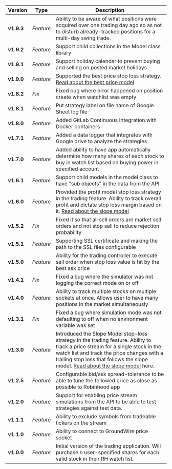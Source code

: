 | Version              | Type      | Description                                                                                               |
| -------------------- | --------- | --------------------------------------------------------------------------------------------------------- |
| **v1.9.3**           | *Feature* | Ability to be aware of what positions were acquired over one trading day ago so as not to disturb already-tracked positions for a multi-day swing trade. |
| **v1.9.2**           | *Feature* | Support child collections in the Model class library                                                      |
| **v1.9.1**           | *Feature* | Support holiday calendar to prevent buying and selling on posted market holidays                          |
| **v1.9.0**           | *Feature* | Supported the best price stop loss strategy. [Read about the best price model](./strategies/README.md)    |
| **v1.8.2**           | *Fix*     | Fixed bug where error happened on position create when watchlist was empty                                |
| **v1.8.1**           | *Feature* | Put strategy label on file name of Google Sheet log file                                                  |
| **v1.8.0**           | *Feature* | Added GitLab Continuous Integration with Docker containers                                                |
| **v1.7.1**           | *Feature* | Added a data logger that integrates with Google drive to analyze the strategies                           |
| **v1.7.0**           | *Feature* | Added ability to have app automatically determine how many shares of each stock to buy in watch list based on buying power in specified account |
| **v1.6.1**           | *Feature* | Support child models in the model class to have "sub objects" in the data from the API                    |
| **v1.6.0**           | *Feature* | Provided the profit model stop loss strategy in the trading feature.  Ability to track overall profit and dictate stop loss margin based on it. [Read about the slope model](./strategies/README.md) |
| **v1.5.2**           | *Fix*     | Fixed it so that all sell orders are market sell orders and not stop sell to reduce rejection probability |
| **v1.5.1**           | *Feature* | Supporting SSL certificate and making the path to the SSL files configurable                              |
| **v1.5.0**           | *Feature* | Ability for the trading controller to execute sell order when stop loss value is hit by the best ask price |
| **v1.4.1**           | *Fix*     | Fixed a bug where the simulator was not logging the correct mode on or off                                |
| **v1.4.0**           | *Feature* | Ability to track multiple stocks on multiple sockets at once.  Allows user to have many positions in the market simultaneously |
| **v1.3.1**           | *Fix*     | Fixed a bug where simulation mode was not defaulting to off when no environment variable was set |
| **v1.3.0**           | *Feature* | Introduced the Slope Model stop-loss strategy in the trading feature.  Ability to track a price stream for a single stock in the watch list and track the price changes with a trailing stop loss that follows the slope model.  [Read about the slope model](./strategies/README.md) here. |
| **v1.2.5**           | *Feature* | Configurable bid/ask spread-tolerance to be able to tune the followed price as close as possible to Robinhood app |
| **v1.2.0**           | *Feature* | Support for enabling price stream simulations from the API to be able to test strategies against test data. |
| **v1.1.1**           | *Feature* | Ability to exclude symbols from tradeable tickers on the stream |
| **v1.1.0**           | *Feature* | Ability to connect to GroundWire price socket |
| **v1.0.0**           | *Feature* | Initial version of the trading application.  Will purchase *n* user-specified shares for each valid stock in their RH watch list. |